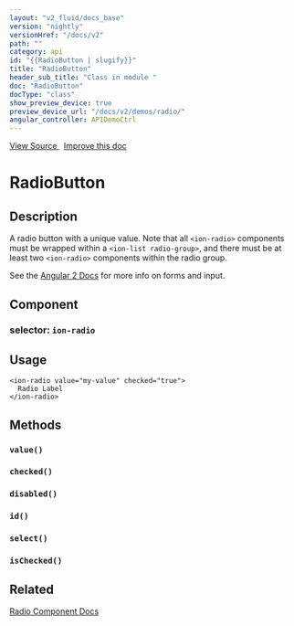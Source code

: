 ```yaml
---
layout: "v2_fluid/docs_base"
version: "nightly"
versionHref: "/docs/v2"
path: ""
category: api
id: "{{RadioButton | slugify}}"
title: "RadioButton"
header_sub_title: "Class in module "
doc: "RadioButton"
docType: "class"
show_preview_device: true
preview_device_url: "/docs/v2/demos/radio/"
angular_controller: APIDemoCtrl 
---
```





<div class="improve-docs">
<a href='http://github.com/driftyco/ionic2/tree/master/ionic/components/radio/radio.ts#L5'>
View Source
</a>
&nbsp;
<a href='http://github.com/driftyco/ionic2/edit/master/ionic/components/radio/radio.ts#L5'>
Improve this doc
</a>
</div>





<h1 class="api-title">


RadioButton






</h1>






<!-- description -->
<h2>Description</h2>

<p>A radio button with a unique value. Note that all <code>&lt;ion-radio&gt;</code> components
must be wrapped within a <code>&lt;ion-list radio-group&gt;</code>, and there must be at 
least two <code>&lt;ion-radio&gt;</code> components within the radio group.</p>
<p>See the <a href="https://angular.io/docs/js/latest/api/forms/">Angular 2 Docs</a> for more info on forms and input.</p>


<h2>Component</h2>
<h3>selector: <code>ion-radio</code></h3>
<!-- @usage tag -->

<h2>Usage</h2>

<pre><code class="lang-html">&lt;ion-radio value=&quot;my-value&quot; checked=&quot;true&quot;&gt;
  Radio Label
&lt;/ion-radio&gt;
</code></pre>




<!-- @property tags -->


<!-- methods on the class -->

<h2>Methods</h2>

<div id="value"></div>

<h3>
<code>value()</code>
  

</h3>












<div id="checked"></div>

<h3>
<code>checked()</code>
  

</h3>












<div id="disabled"></div>

<h3>
<code>disabled()</code>
  

</h3>












<div id="id"></div>

<h3>
<code>id()</code>
  

</h3>












<div id="select"></div>

<h3>
<code>select()</code>
  

</h3>












<div id="isChecked"></div>

<h3>
<code>isChecked()</code>
  

</h3>










<!-- related link -->

<h2>Related</h2>

<a href='/docs/v2/components#radio'>Radio Component Docs</a><!-- end content block -->


<!-- end body block -->

